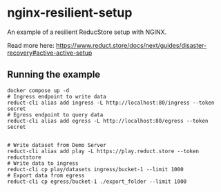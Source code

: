 # nginx-resilient-setup

An example of a resilient ReducStore setup with NGINX.

Read more here: https://www.reduct.store/docs/next/guides/disaster-recovery#active-active-setup


## Running the example

```
docker compose up -d
# Ingress endpoint to write data
reduct-cli alias add ingress -L http://localhost:80/ingress --token secret
# Egress endpoint to query data
reduct-cli alias add egress -L http://localhost:80/egress --token secret


# Write dataset from Demo Server
reduct-cli alias add play -L https://play.reduct.store --token reductstore
# Write data to ingress
reduct-cli cp play/datasets ingress/bucket-1 --limit 1000
# Export data from egress
reduct-cli cp egress/bucket-1 ./export_folder --limit 1000
```
